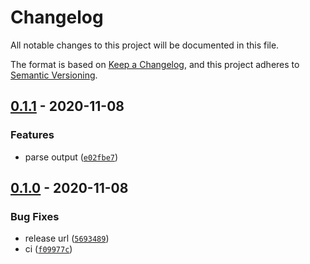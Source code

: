 # Changelog

All notable changes to this project will be documented in this file.

The format is based on [Keep a Changelog],
and this project adheres to [Semantic Versioning].

## [0.1.1] - 2020-11-08

### Features

- parse output ([`e02fbe7`])

## [0.1.0] - 2020-11-08

### Bug Fixes

- release url ([`5693489`])
- ci ([`f09977c`])

[keep a changelog]: https://keepachangelog.com/en/1.0.0/
[semantic versioning]: https://semver.org/spec/v2.0.0.html
[0.1.1]: https://github.com/eliassjogreen/twinprime/compare/0.1.0...0.1.1
[`e02fbe7`]: https://github.com/eliassjogreen/twinprime/commit/e02fbe7d8ad7d4cda80df698b0a85688cf1f7cde
[0.1.0]: https://github.com/eliassjogreen/twinprime/compare/0.1.0
[`5693489`]: https://github.com/eliassjogreen/twinprime/commit/569348923f47dc15ce9292fd219d4c876f49e363
[`f09977c`]: https://github.com/eliassjogreen/twinprime/commit/f09977c033d3ac93cf1ad83d7e4e6bbd030db4e3
